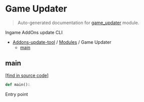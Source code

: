 # Game Updater

> Auto-generated documentation for [game_updater](https://github.com/alchem1ster/AddOns-Update-Tool/blob/master/game_updater.py) module.

Ingame AddOns update CLI

- [Addons-update-tool](README.md#addons-update-tool) / [Modules](MODULES.md#addons-update-tool-modules) / Game Updater
    - [main](#main)

## main

[[find in source code]](https://github.com/alchem1ster/AddOns-Update-Tool/blob/master/game_updater.py#L24)

```python
def main():
```

Entry point
